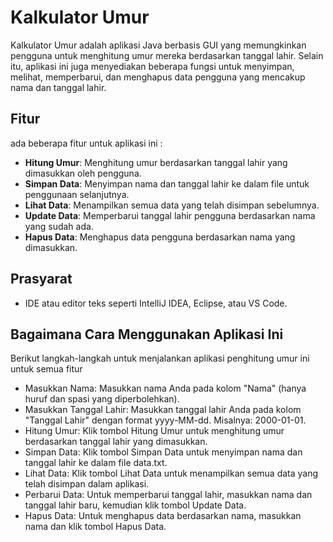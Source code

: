 # Kalkulator Umur

Kalkulator Umur adalah aplikasi Java berbasis GUI yang memungkinkan pengguna untuk menghitung umur mereka berdasarkan tanggal lahir. Selain itu, aplikasi ini juga menyediakan beberapa fungsi untuk menyimpan, melihat, memperbarui, dan menghapus data pengguna yang mencakup nama dan tanggal lahir.

## Fitur
ada beberapa fitur untuk aplikasi ini :

- **Hitung Umur**: Menghitung umur berdasarkan tanggal lahir yang dimasukkan oleh pengguna.
- **Simpan Data**: Menyimpan nama dan tanggal lahir ke dalam file untuk penggunaan selanjutnya.
- **Lihat Data**: Menampilkan semua data yang telah disimpan sebelumnya.
- **Update Data**: Memperbarui tanggal lahir pengguna berdasarkan nama yang sudah ada.
- **Hapus Data**: Menghapus data pengguna berdasarkan nama yang dimasukkan.

## Prasyarat

- IDE atau editor teks seperti IntelliJ IDEA, Eclipse, atau VS Code.

## Bagaimana Cara Menggunakan Aplikasi Ini
Berikut langkah-langkah untuk menjalankan aplikasi penghitung umur ini untuk semua fitur

- Masukkan Nama: Masukkan nama Anda pada kolom "Nama" (hanya huruf dan spasi yang diperbolehkan).
- Masukkan Tanggal Lahir: Masukkan tanggal lahir Anda pada kolom "Tanggal Lahir" dengan format yyyy-MM-dd. Misalnya: 2000-01-01.
- Hitung Umur: Klik tombol Hitung Umur untuk menghitung umur berdasarkan tanggal lahir yang dimasukkan.
- Simpan Data: Klik tombol Simpan Data untuk menyimpan nama dan tanggal lahir ke dalam file data.txt.
- Lihat Data: Klik tombol Lihat Data untuk menampilkan semua data yang telah disimpan dalam aplikasi.
- Perbarui Data: Untuk memperbarui tanggal lahir, masukkan nama dan tanggal lahir baru, kemudian klik tombol Update Data.
- Hapus Data: Untuk menghapus data berdasarkan nama, masukkan nama dan klik tombol Hapus Data.
